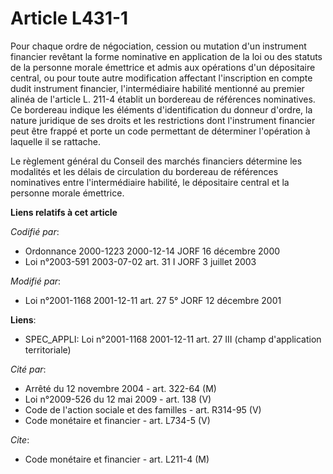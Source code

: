 # Article L431-1

Pour chaque ordre de négociation, cession ou mutation d'un instrument financier revêtant la forme nominative en application
de la loi ou des statuts de la personne morale émettrice et admis aux opérations d'un dépositaire central, ou pour toute
autre modification affectant l'inscription en compte dudit instrument financier, l'intermédiaire habilité mentionné au
premier alinéa de l'article L. 211-4 établit un bordereau de références nominatives. Ce bordereau indique les éléments
d'identification du donneur d'ordre, la nature juridique de ses droits et les restrictions dont l'instrument financier peut
être frappé et porte un code permettant de déterminer l'opération à laquelle il se rattache.

Le règlement général du Conseil des marchés financiers détermine les modalités et les délais de circulation du bordereau de
références nominatives entre l'intermédiaire habilité, le dépositaire central et la personne morale émettrice.

**Liens relatifs à cet article**

_Codifié par_:

  - Ordonnance 2000-1223 2000-12-14 JORF 16 décembre 2000
  - Loi n°2003-591 2003-07-02 art. 31 I JORF 3 juillet 2003

_Modifié par_:

  - Loi n°2001-1168 2001-12-11 art. 27 5° JORF 12 décembre 2001

**Liens**:

  - SPEC_APPLI: Loi n°2001-1168 2001-12-11 art. 27 III (champ d'application territoriale)

_Cité par_:

  - Arrêté du 12 novembre 2004 - art. 322-64 (M)
  - Loi n°2009-526 du 12 mai 2009 - art. 138 (V)
  - Code de l'action sociale et des familles - art. R314-95 (V)
  - Code monétaire et financier - art. L734-5 (V)

_Cite_:

  - Code monétaire et financier - art. L211-4 (M)
